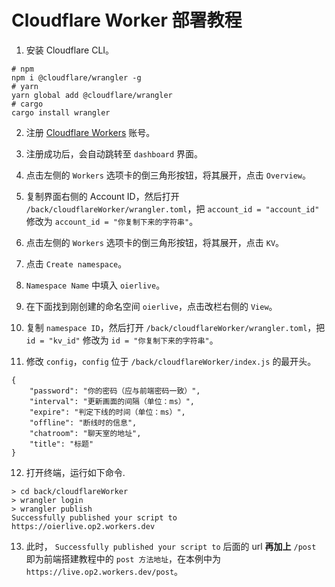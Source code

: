 # Cloudflare Worker 部署教程

1. 安装 Cloudflare CLI。
```
# npm
npm i @cloudflare/wrangler -g
# yarn
yarn global add @cloudflare/wrangler
# cargo
cargo install wrangler
```

2. 注册 [Cloudflare Workers](https://workers.cloudflare.com/) 账号。

3. 注册成功后，会自动跳转至 `dashboard` 界面。

4. 点击左侧的 `Workers` 选项卡的倒三角形按钮，将其展开，点击 `Overview`。

5. 复制界面右侧的 Account ID，然后打开 `/back/cloudflareWorker/wrangler.toml`，把 `account_id = "account_id"` 修改为 `account_id = "你复制下来的字符串"`。

6. 点击左侧的 `Workers` 选项卡的倒三角形按钮，将其展开，点击 `KV`。

7. 点击 `Create namespace`。

8. `Namespace Name` 中填入 `oierlive`。

9. 在下面找到刚创建的命名空间 `oierlive`，点击改栏右侧的 `View`。

10. 复制 `namespace ID`，然后打开 `/back/cloudflareWorker/wrangler.toml`，把 `id = "kv_id"` 修改为 `id = "你复制下来的字符串"`。

11. 修改 `config`，`config` 位于 `/back/cloudflareWorker/index.js` 的最开头。
  ```
  {
      "password": "你的密码（应与前端密码一致）",
      "interval": "更新画面的间隔（单位：ms）",
      "expire": "判定下线的时间（单位：ms）",
      "offline": "断线时的信息",
      "chatroom": "聊天室的地址",
      "title": "标题"
  }
  ```

12. 打开终端，运行如下命令.
  ```
  > cd back/cloudflareWorker
  > wrangler login
  > wrangler publish
  Successfully published your script to
  https://oierlive.op2.workers.dev
  ```

13. 此时， `Successfully published your script to` 后面的 url **再加上** `/post` 即为前端搭建教程中的 `post 方法地址`，在本例中为 `https://live.op2.workers.dev/post`。
